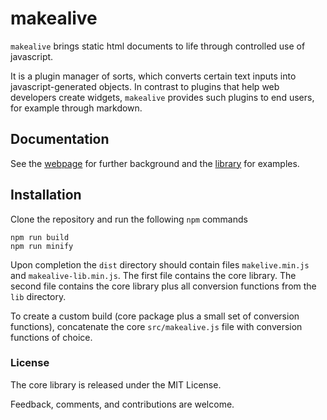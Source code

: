 # makealive

`makealive` brings static html documents to life through controlled use of javascript.

It is a plugin manager of sorts, which converts certain text inputs into 
javascript-generated objects. In contrast to plugins that help web developers
create widgets, `makealive` provides such plugins to end users, for example through markdown.


## Documentation

See the [webpage](https://github.io/tkonopka/makealive) for further background and 
the [library](https://github.io/tkonopka/makealive) for examples.


## Installation

Clone the repository and run the following `npm` commands

```
npm run build
npm run minify
```

Upon completion the `dist` directory should contain files `makelive.min.js` and 
`makealive-lib.min.js`. The first file contains the core library. The second file 
contains the core library plus all conversion functions from the `lib` directory. 

To create a custom build (core package plus a small set of conversion functions),
concatenate the core `src/makealive.js` file with conversion functions of choice.



### License

The core library is released under the MIT License.

Feedback, comments, and contributions are welcome.

